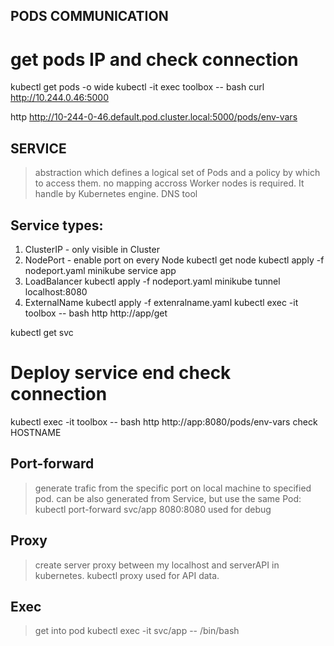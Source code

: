 ## PODS COMMUNICATION
# get pods IP and check connection
kubectl get pods -o wide
kubectl -it exec toolbox -- bash
curl http://10.244.0.46:5000

http http://10-244-0-46.default.pod.cluster.local:5000/pods/env-vars


## SERVICE
> abstra­ction which defines a logical set of Pods and a policy by which to access them.
> no mapping accross Worker nodes is required. It handle by Kubernetes engine.
> DNS tool

## Service types:
1. ClusterIP - only visible in Cluster
2. NodePort - enable port on every Node
kubectl get node
kubectl apply -f nodeport.yaml
minikube service app
3. LoadBalancer
kubectl apply -f nodeport.yaml
minikube tunnel 
localhost:8080
4. ExternalName
kubectl apply -f extenralname.yaml
kubectl exec -it toolbox -- bash
http http://app/get

kubectl get svc

# Deploy service end check connection
kubectl exec -it toolbox -- bash
http http://app:8080/pods/env-vars
check HOSTNAME


## Port-forward
> generate trafic from the specific port on local machine to specified pod.
> can be also generated from Service, but use the same Pod:
kubectl port-forward svc/app 8080:8080
> used for debug

## Proxy
> create server proxy between my localhost and serverAPI in kubernetes.
kubectl proxy
> used for API data.

## Exec
> get into pod
kubectl exec -it svc/app -- /bin/bash